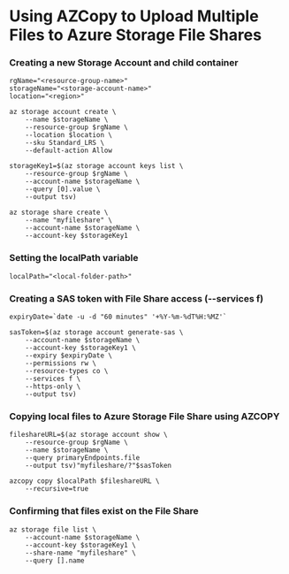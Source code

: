 # Using AZCopy to Upload Multiple Files to Azure Storage File Shares


### Creating a new Storage Account and child container
```
rgName="<resource-group-name>"
storageName="<storage-account-name>"
location="<region>"

az storage account create \
    --name $storageName \
    --resource-group $rgName \
    --location $location \
    --sku Standard_LRS \
    --default-action Allow

storageKey1=$(az storage account keys list \
    --resource-group $rgName \
    --account-name $storageName \
    --query [0].value \
    --output tsv)

az storage share create \
    --name "myfileshare" \
    --account-name $storageName \
    --account-key $storageKey1
```

### Setting the localPath variable
```
localPath="<local-folder-path>"
```

### Creating a SAS token with File Share access (--services f)
```
expiryDate=`date -u -d "60 minutes" '+%Y-%m-%dT%H:%MZ'`

sasToken=$(az storage account generate-sas \
    --account-name $storageName \
    --account-key $storageKey1 \
    --expiry $expiryDate \
    --permissions rw \
    --resource-types co \
    --services f \
    --https-only \
    --output tsv)
```

### Copying local files to Azure Storage File Share using AZCOPY
```
fileshareURL=$(az storage account show \
    --resource-group $rgName \
    --name $storageName \
    --query primaryEndpoints.file 
    --output tsv)"myfileshare/?"$sasToken

azcopy copy $localPath $fileshareURL \
    --recursive=true
```

### Confirming that files exist on the File Share
```
az storage file list \
    --account-name $storageName \
    --account-key $storageKey1 \
    --share-name "myfileshare" \
    --query [].name
```